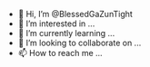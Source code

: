 - 👋 Hi, I’m @BlessedGaZunTight
- 👀 I’m interested in ...
- 🌱 I’m currently learning ...
- 💞️ I’m looking to collaborate on ...
- 📫 How to reach me ...

<!---
BlessedGaZunTight/BlessedGaZunTight is a ✨ special ✨ repository because its `README.md` (this file) appears on your GitHub profile.
You can click the Preview link to take a look at your changes.
--->
